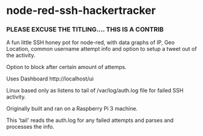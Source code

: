 # node-red-ssh-hackertracker

### PLEASE EXCUSE THE TITLING.... THIS IS A CONTRIB



A fun little SSH honey pot for node-red, with data graphs of IP, Geo Location, common username attempt info and option to setup a tweet out of the activity.

Option to block after certain amount of attemps.

Uses Dashboard http://localhost/ui

Linux based only as listens to tail of /var/log/auth.log file for failed SSH activity.

Originally built and ran on a Raspberry Pi 3 machine.

This 'tail' reads the auth.log for any failed attempts and parses and processes the info. 
